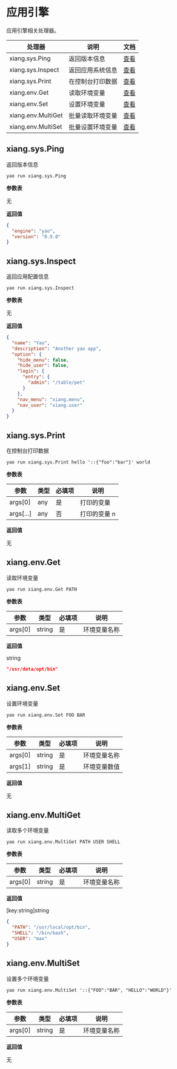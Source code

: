 # 应用引擎

应用引擎相关处理器。

| 处理器             | 说明             | 文档                        |
| ------------------ | ---------------- | --------------------------- |
| xiang.sys.Ping     | 返回版本信息     | [查看](#xiang.sys.Ping)     |
| xiang.sys.Inspect  | 返回应用系统信息 | [查看](#xiang.sys.Inspect)  |
| xiang.sys.Print    | 在控制台打印数据 | [查看](#xiang.sys.Print)    |
| xiang.env.Get      | 读取环境变量     | [查看](#xiang.env.Get)      |
| xiang.env.Set      | 设置环境变量     | [查看](#xiang.env.Set)      |
| xiang.env.MultiGet | 批量读取环境变量 | [查看](#xiang.env.MultiGet) |
| xiang.env.MultiSet | 批量设置环境变量 | [查看](#xiang.env.MultiSet) |


## xiang.sys.Ping

返回版本信息

`yao run xiang.sys.Ping`

**参数表**

无

**返回值**

```json
{
  "engine": "yao",
  "version": "0.9.0"
}
```

## xiang.sys.Inspect

返回应用配置信息

`yao run xiang.sys.Inspect`

**参数表**

无

**返回值**

```json
{
  "name": "Yao",
  "description": "Another yao app",
  "option": {
    "hide_menu": false,
    "hide_user": false,
    "login": {
      "entry": {
        "admin": "/table/pet"
      }
    },
    "nav_menu": "xiang.menu",
    "nav_user": "xiang.user"
  }
}
```

## xiang.sys.Print

在控制台打印数据

`yao run xiang.sys.Print hello '::{"foo":"bar"}' world`

**参数表**

| 参数      | 类型 | 必填项 | 说明         |
| --------- | ---- | ------ | ------------ |
| args[0]   | any  | 是     | 打印的变量   |
| args[...] | any  | 否     | 打印的变量 n |

**返回值**

无

## xiang.env.Get

读取环境变量

`yao run xiang.env.Get PATH`

**参数表**

| 参数    | 类型   | 必填项 | 说明         |
| ------- | ------ | ------ | ------------ |
| args[0] | string | 是     | 环境变量名称 |

**返回值**

string

```json
"/usr/data/opt/bin"
```

## xiang.env.Set

设置环境变量

`yao run xiang.env.Set FOO BAR`

**参数表**

| 参数    | 类型   | 必填项 | 说明         |
| ------- | ------ | ------ | ------------ |
| args[0] | string | 是     | 环境变量名称 |
| args[1] | string | 是     | 环境变量数值 |

**返回值**

无

## xiang.env.MultiGet

读取多个环境变量

`yao run xiang.env.MultiGet PATH USER SHELL`

**参数表**

| 参数    | 类型   | 必填项 | 说明         |
| ------- | ------ | ------ | ------------ |
| args[0] | string | 是     | 环境变量名称 |

**返回值**

[key:string]string

```json
{
  "PATH": "/usr/local/opt/bin",
  "SHELL": "/bin/bash",
  "USER": "max"
}
```

## xiang.env.MultiSet

设置多个环境变量

`yao run xiang.env.MultiSet '::{"FOO":"BAR", "HELLO":"WORLD"}'`

**参数表**

| 参数    | 类型   | 必填项 | 说明         |
| ------- | ------ | ------ | ------------ |
| args[0] | string | 是     | 环境变量名称 |

**返回值**

无
